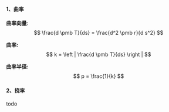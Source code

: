 #### 1、曲率

**曲率向量**:
$$
 \frac{d \pmb T}{ds} = \frac{d^2 \pmb r}{d s^2}
$$

**曲率:**
$$
k =
\left |
\frac{d \pmb T}{ds}
\right |
$$

**曲率半径:**
$$
p = \frac{1}{k}
$$

#### 2、挠率
todo
